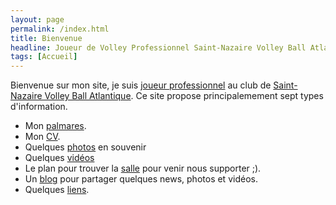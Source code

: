 ```yaml
---
layout: page
permalink: /index.html
title: Bienvenue
headline: Joueur de Volley Professionnel Saint-Nazaire Volley Ball Atlantique
tags: [Accueil]
---
```

Bienvenue sur mon site, je suis [joueur professionnel](http://www.lnv.fr/joueurs/1191/frederic-barais.html)  au club de [Saint-Nazaire Volley Ball Atlantique](http://www.snvba.net). Ce site propose principalemement sept types d'information.

* Mon [palmares](/palmares).
* Mon [CV](/parcours).
* Quelques [photos](/photos) en souvenir
* Quelques [vidéos](/videos)
* Le plan pour trouver la [salle](/salle) pour venir nous supporter ;).  
* Un [blog](/blog) pour partager quelques news, photos et vidéos.
* Quelques [liens](/liens).
